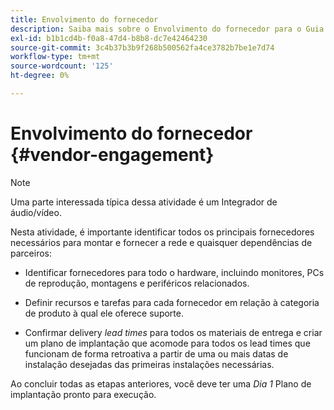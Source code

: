 ```yaml
---
title: Envolvimento do fornecedor
description: Saiba mais sobre o Envolvimento do fornecedor para o Guia de práticas recomendadas da AEM Screens.
exl-id: b1b1cd4b-f0a8-47d4-b8b8-dc7e42464230
source-git-commit: 3c4b37b3b9f268b500562fa4ce3782b7be1e7d74
workflow-type: tm+mt
source-wordcount: '125'
ht-degree: 0%

---
```


# Envolvimento do fornecedor {#vendor-engagement}

>[!NOTE]
>Uma parte interessada típica dessa atividade é um Integrador de áudio/vídeo.

Nesta atividade, é importante identificar todos os principais fornecedores necessários para montar e fornecer a rede e quaisquer dependências de parceiros:

* Identificar fornecedores para todo o hardware, incluindo monitores, PCs de reprodução, montagens e periféricos relacionados.

* Definir recursos e tarefas para cada fornecedor em relação à categoria de produto à qual ele oferece suporte.

* Confirmar delivery *lead times* para todos os materiais de entrega e criar um plano de implantação que acomode para todos os lead times que funcionam de forma retroativa a partir de uma ou mais datas de instalação desejadas das primeiras instalações necessárias.

Ao concluir todas as etapas anteriores, você deve ter uma *Dia 1* Plano de implantação pronto para execução.
